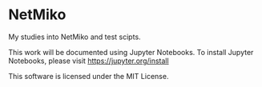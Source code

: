 # NetMiko
My studies into NetMiko and test scipts.

This work will be documented using Jupyter Notebooks. To install Jupyter Notebooks, please visit https://jupyter.org/install

This software is licensed under the MIT License.
